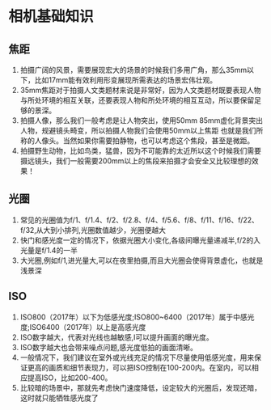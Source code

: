 
# 相机基础知识
## 焦距
1. 拍摄广阔的风景，需要展现宏大的场景的时候我们多用广角，那么35mm以下，比如17mm能有效利用形变展现所需表达的场景宏伟壮观。
2. 35mm焦距对于拍摄人文类题材来说是非常好，因为人文类题材既要表现人物与所处环境的相互关联，还要表现人物和所处环境的相互互动，所以要保留足够的景深。
3. 拍摄人像，那么我们一般考虑是让人物突出，使用50mm 85mm虚化背景突出人物，规避镜头畸变，所以拍摄人物我们会使用50mm以上焦距 也就是我们所称的人像头。当然如果你需要拍静物，也可以考虑这个焦段，甚至是微距。
4. 拍摄野生动物，比如鸟类，猛兽，因为不可能靠的太近所以这个时候我们需要摄远镜头，我们一般需要200mm以上的焦段来拍摄才会安全又比较理想的效果！

## 光圈
1. 常见的光圈值为f/1、f/1.4、f/2、f/2.8、f/4、f/5.6、f/8、f/11、f/16、f/22、f/32,从大到小排列,光圈数值越少，光圈便越大
2. 快门和感光度一定的情况下，依据光圈大小变化,各级间曝光量递减半,f/2的入光量是f/1.4的一半
3. 大光圈,例如f/1,进光量大,可以在夜里拍摄,而且大光圈会使得背景虚化，也就是浅景深

## ISO
1. ISO800（2017年）以下为低感光度;ISO800~6400（2017年）属于中感光度;ISO6400（2017年）以上是高感光度
2. ISO数字越大，代表对光线也越敏感,I可以提升画面的曝光度。
3. ISO数字越大也会带来噪点问题,感光度低拍的画面清晰。
4. 一般情况下，我们建议在室外或光线充足的情况下尽量使用低感光度，用来保证更高的画质和细节表现力，可以把ISO控制在100-200内。在室内，可以相应提高ISO，比如200-400。
5. 比较暗的场景中，那就先考虑快门速度降低，设定较大的光圈后，发现还暗，这时就只能牺牲感光度了